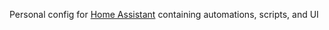 Personal config for [Home Assistant](https://www.home-assistant.io/) containing automations, scripts, and UI
